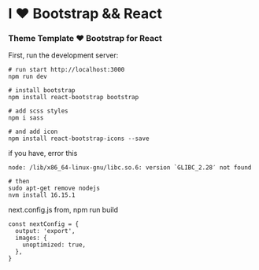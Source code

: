 # I ❤ Bootstrap && React

### Theme Template ❤ Bootstrap for React

First, run the development server:

```
# run start http://localhost:3000
npm run dev

# install bootstrap
npm install react-bootstrap bootstrap

# add scss styles
npm i sass

# and add icon
npm install react-bootstrap-icons --save
```

if you have, error this
```
node: /lib/x86_64-linux-gnu/libc.so.6: version `GLIBC_2.28′ not found

# then
sudo apt-get remove nodejs
nvm install 16.15.1
```

next.config.js  from, npm run build
```
const nextConfig = {
  output: 'export',
  images: {
    unoptimized: true,
  },
}
```